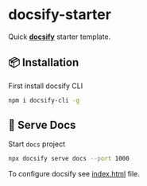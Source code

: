 # docsify-starter

Quick **[docsify](https://docsify.js.org/)** starter template.

## 📦 Installation

First install docsify CLI

```bash
npm i docsify-cli -g
```

## 🚀 Serve Docs

Start `docs` project

```bash
npx docsify serve docs --port 1000
```

To configure docsify see [index.html](./docs/index.html#L20) file.
